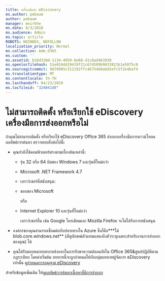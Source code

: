 ```yaml
---
title: เครื่องมือส่ง eDiscovery
ms.author: pebaum
author: pebaum
manager: mnirkhe
ms.date: 8/3/2018
ms.audience: Admin
ms.topic: article
ROBOTS: NOINDEX, NOFOLLOW
localization_priority: Normal
ms.collection: Adm_O365
ms.custom: ''
ms.assetid: b16d310d-1134-4959-be68-d1c0ad463930
ms.openlocfilehash: 51e010dd19419f21c67d589b9833821b1e5075c0
ms.sourcegitcommit: 9d78905c512192ffc4675468abd2efc5f2e4baf4
ms.translationtype: MT
ms.contentlocale: th-TH
ms.lasthandoff: 04/23/2019
ms.locfileid: "32404140"
---
```

# <a name="cant-install-or-run-the-ediscovery-export-tool"></a>ไม่สามารถติดตั้ง หรือเรียกใช้ eDiscovery เครื่องมือการส่งออกหรือไม่

ถ้าคุณไม่สามารถติดตั้ง หรือเรียกใช้ eDiscovery Office 365 ส่งออกเครื่องมือการดาวน์โหลดผลลัพธ์การค้นหา ตรวจสอบสิ่งต่อไปนี้:
  
- คุณกำลังใช้คอมพิวเตอร์ตรงตามเบื้องต้นเหล่านี้:
    
  - รุ่น 32 หรือ 64 บิตของ Windows 7 และรุ่นที่ใหม่กว่า
    
  - Microsoft .NET Framework 4.7
    
  - เบราว์เซอร์ที่สนับสนุน:
    
  - ขอบของ Microsoft
    
    หรือ
    
  - Internet Explorer 10 และรุ่นที่ใหม่กว่า
    
    เบราว์เซอร์อื่น เช่น Google โครเมียมและ Mozilla Firefox จะไม่ได้รับการสนับสนุน
    
- องค์กรของคุณสามารถเชื่อมต่อกับปลายทางใน Azure ซึ่งก็คือ**\*ได้ blob.core.windows.net** (สัญลักษณ์ตัวแทนแสดงถึงตัวระบุเฉพาะสำหรับงานการส่งออกของคุณ) ได้ 
    
- คุณได้รับมอบหมายบทบาทส่งออกในการรักษาความปลอดภัยใน Office 365&amp;ศูนย์ปฏิบัติตามกฎระเบียบ โดยค่าเริ่มต้น บทบาทนี้จะถูกกำหนดให้กับกลุ่มบทบาทผู้จัดการ eDiscovery เท่านั้น ดู[กำหนดการอนุญาต eDiscovery](https://support.office.com/article/assign-ediscovery-permissions-in-the-office-365-security-compliance-center-5b9a067b-9d2e-4aa5-bb33-99d8c0d0b5d7#moreinfo)
    
สำหรับข้อมูลเพิ่มเติม ให้ดู[ผลลัพธ์การค้นหาเนื้อหาที่มีการส่งออก](https://support.office.com/article/Export-Content-Search-results-from-the-Office-365-Security-Compliance-Center-ed48d448-3714-4c42-85f5-10f75f6a4278)
  

